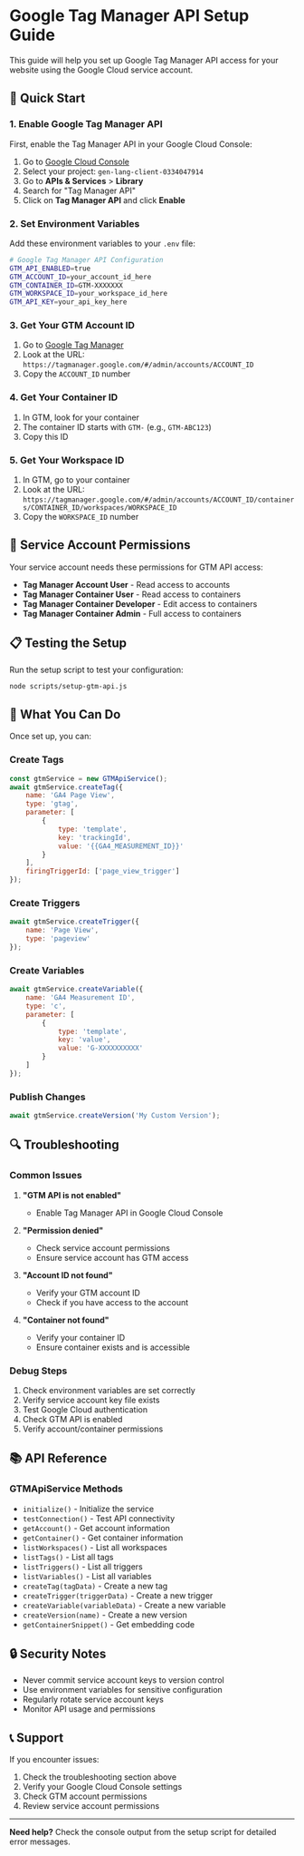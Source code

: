 # Google Tag Manager API Setup Guide

This guide will help you set up Google Tag Manager API access for your website using the Google Cloud service account.

## 🚀 Quick Start

### 1. Enable Google Tag Manager API

First, enable the Tag Manager API in your Google Cloud Console:

1. Go to [Google Cloud Console](https://console.cloud.google.com/)
2. Select your project: `gen-lang-client-0334047914`
3. Go to **APIs & Services** > **Library**
4. Search for "Tag Manager API"
5. Click on **Tag Manager API** and click **Enable**

### 2. Set Environment Variables

Add these environment variables to your `.env` file:

```bash
# Google Tag Manager API Configuration
GTM_API_ENABLED=true
GTM_ACCOUNT_ID=your_account_id_here
GTM_CONTAINER_ID=GTM-XXXXXXX
GTM_WORKSPACE_ID=your_workspace_id_here
GTM_API_KEY=your_api_key_here
```

### 3. Get Your GTM Account ID

1. Go to [Google Tag Manager](https://tagmanager.google.com/)
2. Look at the URL: `https://tagmanager.google.com/#/admin/accounts/ACCOUNT_ID`
3. Copy the `ACCOUNT_ID` number

### 4. Get Your Container ID

1. In GTM, look for your container
2. The container ID starts with `GTM-` (e.g., `GTM-ABC123`)
3. Copy this ID

### 5. Get Your Workspace ID

1. In GTM, go to your container
2. Look at the URL: `https://tagmanager.google.com/#/admin/accounts/ACCOUNT_ID/containers/CONTAINER_ID/workspaces/WORKSPACE_ID`
3. Copy the `WORKSPACE_ID` number

## 🔧 Service Account Permissions

Your service account needs these permissions for GTM API access:

- **Tag Manager Account User** - Read access to accounts
- **Tag Manager Container User** - Read access to containers
- **Tag Manager Container Developer** - Edit access to containers
- **Tag Manager Container Admin** - Full access to containers

## 📋 Testing the Setup

Run the setup script to test your configuration:

```bash
node scripts/setup-gtm-api.js
```

## 🎯 What You Can Do

Once set up, you can:

### Create Tags
```javascript
const gtmService = new GTMApiService();
await gtmService.createTag({
    name: 'GA4 Page View',
    type: 'gtag',
    parameter: [
        {
            type: 'template',
            key: 'trackingId',
            value: '{{GA4_MEASUREMENT_ID}}'
        }
    ],
    firingTriggerId: ['page_view_trigger']
});
```

### Create Triggers
```javascript
await gtmService.createTrigger({
    name: 'Page View',
    type: 'pageview'
});
```

### Create Variables
```javascript
await gtmService.createVariable({
    name: 'GA4 Measurement ID',
    type: 'c',
    parameter: [
        {
            type: 'template',
            key: 'value',
            value: 'G-XXXXXXXXXX'
        }
    ]
});
```

### Publish Changes
```javascript
await gtmService.createVersion('My Custom Version');
```

## 🔍 Troubleshooting

### Common Issues

1. **"GTM API is not enabled"**
   - Enable Tag Manager API in Google Cloud Console

2. **"Permission denied"**
   - Check service account permissions
   - Ensure service account has GTM access

3. **"Account ID not found"**
   - Verify your GTM account ID
   - Check if you have access to the account

4. **"Container not found"**
   - Verify your container ID
   - Ensure container exists and is accessible

### Debug Steps

1. Check environment variables are set correctly
2. Verify service account key file exists
3. Test Google Cloud authentication
4. Check GTM API is enabled
5. Verify account/container permissions

## 📚 API Reference

### GTMApiService Methods

- `initialize()` - Initialize the service
- `testConnection()` - Test API connectivity
- `getAccount()` - Get account information
- `getContainer()` - Get container information
- `listWorkspaces()` - List all workspaces
- `listTags()` - List all tags
- `listTriggers()` - List all triggers
- `listVariables()` - List all variables
- `createTag(tagData)` - Create a new tag
- `createTrigger(triggerData)` - Create a new trigger
- `createVariable(variableData)` - Create a new variable
- `createVersion(name)` - Create a new version
- `getContainerSnippet()` - Get embedding code

## 🔒 Security Notes

- Never commit service account keys to version control
- Use environment variables for sensitive configuration
- Regularly rotate service account keys
- Monitor API usage and permissions

## 📞 Support

If you encounter issues:

1. Check the troubleshooting section above
2. Verify your Google Cloud Console settings
3. Check GTM account permissions
4. Review service account permissions

---

**Need help?** Check the console output from the setup script for detailed error messages.
